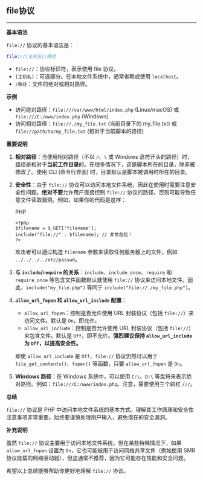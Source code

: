 ## file协议

---

**基本语法**

`file://` 协议的基本语法是：

```php
file://[主机名]/路径
```

- `file://`：协议标识符，表示使用 file 协议。
- `[主机名]`：可选部分。在本地文件系统中，通常省略或使用 `localhost`。
- `/路径`：文件的绝对或相对路径。

**示例**

- 访问绝对路径：`file:///var/www/html/index.php` (Linux/macOS) 或 `file:///C:/www/index.php` (Windows)
- 访问相对路径：`file://./my_file.txt` (当前目录下的 my_file.txt) 或 `file://path/to/my_file.txt` (相对于当前脚本的路径)

**重要说明**

1. **相对路径**：当使用相对路径（不以 `/`、`\` 或 Windows 盘符开头的路径）时，路径是相对于**当前工作目录**的。在很多情况下，这是脚本所在的目录，除非被修改了。使用 CLI (命令行界面) 时，目录默认是脚本被调用时所在的目录。

2. **安全性**：由于 `file://` 协议可以访问本地文件系统，因此在使用时需要注意安全性问题。**绝对不要**允许用户直接控制 `file://` 协议的路径，否则可能导致任意文件读取漏洞。例如，如果你的代码是这样：

   PHP

   ```
   <?php
   $filename = $_GET['filename'];
   include("file://" . $filename); // 非常危险！
   ?>
   ```

   攻击者可以通过构造 `filename` 参数来读取任何服务器上的文件，例如 `../../../../etc/passwd`。

3. **与 `include`/`require` 的关系**：`include`、`include_once`、`require` 和 `require_once` 等包含文件函数默认就使用 `file://` 协议来访问本地文件。因此，`include("my_file.php")` 等同于 `include("file://./my_file.php")`。

4. **`allow_url_fopen` 和 `allow_url_include` 配置**：

   - `allow_url_fopen`：控制是否允许使用 URL 封装协议（包括 `file://`）来访问文件。默认是 `On`，即允许。
   - `allow_url_include`：控制是否允许使用 URL 封装协议（包括 `file://`）来包含文件。默认是 `Off`，即不允许。**强烈建议保持 `allow_url_include` 为 `Off`，以提高安全性。**

   即使 `allow_url_include` 是 `Off`，`file://` 协议仍然可以用于 `file_get_contents()`、`fopen()` 等函数，只要 `allow_url_fopen` 是 `On`。

5. **Windows 路径**：在 Windows 系统中，可以使用 `C:\`、`D:\` 等盘符来表示绝对路径。例如：`file:///C:/www/index.php`。注意，需要使用三个斜杠 `///`。

**总结**

`file://` 协议是 PHP 中访问本地文件系统的基本方式。理解其工作原理和安全性注意事项非常重要。始终要谨慎处理用户输入，避免潜在的安全漏洞。

**补充说明**

虽然 `file://` 协议主要用于访问本地文件系统，但在某些特殊情况下，如果 `allow_url_fopen` 设置为 `On`，它也可能被用于访问网络共享文件（例如使用 SMB 协议挂载的网络驱动器），但这通常不推荐，因为它可能存在性能和安全问题。

希望以上总结能够帮助你更好地理解 `file://` 协议。